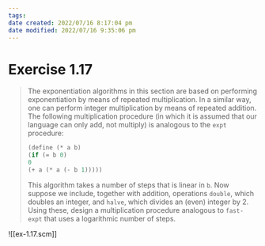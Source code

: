 ```yaml
---
tags: 
date created: 2022/07/16 8:17:04 pm
date modified: 2022/07/16 9:35:06 pm
---
```


# Exercise 1.17

> The exponentiation algorithms in this section are based on performing exponentiation by means of repeated multiplication. In a similar way, one can perform integer multiplication by means of repeated addition. The following multiplication procedure (in which it is assumed that our language can only add, not multiply) is analogous to the `expt` procedure:
> ```scheme
 > (define (* a b)
> (if (= b 0)
> 0
> (+ a (* a (- b 1)))))
> ```
> This algorithm takes a number of steps that is linear in `b`. Now suppose we include, together with addition, operations `double`, which doubles an integer, and `halve`, which divides an (even) integer by 2. Using these, design a multiplication procedure analogous to `fast-expt` that uses a logarithmic number of steps.

![[ex-1.17.scm]]
